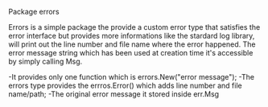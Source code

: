 Package errors 

Errors is a simple package the provide a custom error type that satisfies the 
error interface but provides more informations like the stardard log library, 
will print out the line number and file name where the error happened.
The error message string which has been used at creation time it's accessible by
simply calling Msg.

-It provides only one function which is errors.New("error message");
-The errors type provides the errros.Error() which adds line number and file name/path;
-The original error message it stored inside err.Msg


